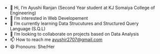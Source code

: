- 👋 Hi, I’m Ayushi Ranjan (Second Year student at KJ Somaiya College of Engineering)
- 👀 I’m interested in Web Developement
- 🌱 I’m currently learning Data Strucutures and Structured Query Language (S.Q.L)
- 💞️ I’m looking to collaborate on projects based on Data Analysis 
- 📫 How to reach me ayushir2707@gmail.com
- 😄 Pronouns: She/Her

